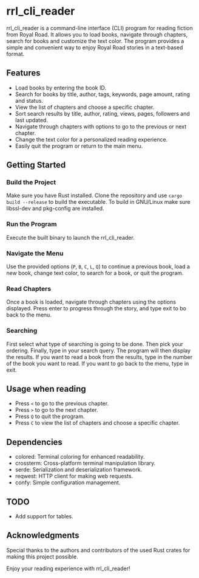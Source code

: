 # rrl_cli_reader

rrl_cli_reader is a command-line interface (CLI) program for reading fiction from Royal Road. It allows you to load books, navigate through chapters, search for books and customize the text color. The program provides a simple and convenient way to enjoy Royal Road stories in a text-based format.

## Features

- Load books by entering the book ID.
- Search for books by title, author, tags, keywords, page amount, rating and status.
- View the list of chapters and choose a specific chapter.
- Sort search results by title, author, rating, views, pages, followers and last updated.
- Navigate through chapters with options to go to the previous or next chapter.
- Change the text color for a personalized reading experience.
- Easily quit the program or return to the main menu.

## Getting Started

### Build the Project

Make sure you have Rust installed. Clone the repository and use `cargo build --release` to build the executable. To build in GNU/Linux make sure libssl-dev and pkg-config are installed.

### Run the Program

Execute the built binary to launch the rrl_cli_reader.

### Navigate the Menu

Use the provided options (`P`, `B`, `C`, `L`, `Q`) to continue a previous book, load a new book, change text color, to search for a book, or quit the program.

### Read Chapters

Once a book is loaded, navigate through chapters using the options displayed. Press enter to progress through the story, and type exit to bo back to the menu.

### Searching

First select what type of searching is going to be done. Then pick your ordering. Finally, type in your search query. The program will then display the results. If you want to read a book from the results, type in the number of the book you want to read. If you want to go back to the menu, type in exit.

## Usage when reading

- Press `<` to go to the previous chapter.
- Press `>` to go to the next chapter.
- Press `Q` to quit the program.
- Press `C` to view the list of chapters and choose a specific chapter.

## Dependencies

- colored: Terminal coloring for enhanced readability.
- crossterm: Cross-platform terminal manipulation library.
- serde: Serialization and deserialization framework.
- reqwest: HTTP client for making web requests.
- confy: Simple configuration management.

## TODO

- Add support for tables.

## Acknowledgments

Special thanks to the authors and contributors of the used Rust crates for making this project possible.

Enjoy your reading experience with rrl_cli_reader!
